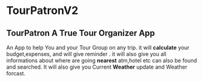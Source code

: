 # TourPatronV2
 <h2 style="text-align="center";">TourPatron A True Tour Organizer App</h2>

<p>An App to help You and your Tour Group on any trip. it will <b>calculate</b> your budget,expenses, and will give reminder . it will also give you all informations about where are going
<b>nearest</b> atm,hotel etc can also be found and searched. It will also give you Current <b>Weather</b> update and Weather forcast. </p>
